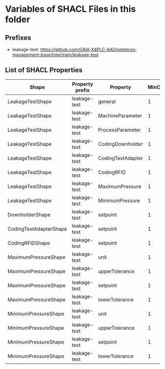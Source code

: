 # Variables of SHACL Files in this folder

## Prefixes

- leakage-test: <https://github.com/GAIA-X4PLC-AAD/ontology-management-base/tree/main/leakage-test>

## List of SHACL Properties

| Shape | Property prefix | Property | MinCount | MaxCount | Description | Datatype/NodeKind | Filename |
| --- | --- | --- | --- | --- | --- | --- | --- |
| LeakageTestShape | leakage-test | general | 1 | 1 |  |  | leakage-test_shacl.ttl |
| LeakageTestShape | leakage-test | MachineParameter | 1 | 1 |  |  | leakage-test_shacl.ttl |
| LeakageTestShape | leakage-test | ProcessParameter | 1 | 1 |  |  | leakage-test_shacl.ttl |
| LeakageTestShape | leakage-test | CodingDownholder | 1 | 1 |  |  | leakage-test_shacl.ttl |
| LeakageTestShape | leakage-test | CodingTestAdapter | 1 | 1 |  |  | leakage-test_shacl.ttl |
| LeakageTestShape | leakage-test | CodingRFID | 1 | 1 |  |  | leakage-test_shacl.ttl |
| LeakageTestShape | leakage-test | MaximumPressure | 1 | 1 |  |  | leakage-test_shacl.ttl |
| LeakageTestShape | leakage-test | MinimumPressure | 1 | 1 |  |  | leakage-test_shacl.ttl |
| DownholderShape | leakage-test | setpoint | 1 | 1 |  | <http://www.w3.org/2001/XMLSchema#integer> | leakage-test_shacl.ttl |
| CodingTestAdapterShape | leakage-test | setpoint | 1 | 1 |  | <http://www.w3.org/2001/XMLSchema#integer> | leakage-test_shacl.ttl |
| CodingRFIDShape | leakage-test | setpoint | 1 | 1 |  | <http://www.w3.org/2001/XMLSchema#integer> | leakage-test_shacl.ttl |
| MaximumPressureShape | leakage-test | unit | 1 | 1 |  | <http://www.w3.org/2001/XMLSchema#string> | leakage-test_shacl.ttl |
| MaximumPressureShape | leakage-test | upperTolerance | 1 | 1 |  | <http://www.w3.org/2001/XMLSchema#decimal> | leakage-test_shacl.ttl |
| MaximumPressureShape | leakage-test | setpoint | 1 | 1 |  | <http://www.w3.org/2001/XMLSchema#decimal> | leakage-test_shacl.ttl |
| MaximumPressureShape | leakage-test | lowerTolerance | 1 | 1 |  | <http://www.w3.org/2001/XMLSchema#decimal> | leakage-test_shacl.ttl |
| MinimumPressureShape | leakage-test | unit | 1 | 1 |  | <http://www.w3.org/2001/XMLSchema#string> | leakage-test_shacl.ttl |
| MinimumPressureShape | leakage-test | upperTolerance | 1 | 1 |  | <http://www.w3.org/2001/XMLSchema#decimal> | leakage-test_shacl.ttl |
| MinimumPressureShape | leakage-test | setpoint | 1 | 1 |  | <http://www.w3.org/2001/XMLSchema#decimal> | leakage-test_shacl.ttl |
| MinimumPressureShape | leakage-test | lowerTolerance | 1 | 1 |  | <http://www.w3.org/2001/XMLSchema#decimal> | leakage-test_shacl.ttl |
